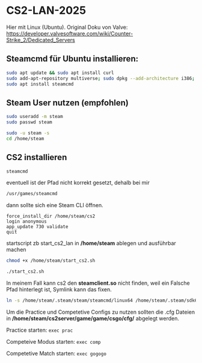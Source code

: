 # CS2-LAN-2025

Hier mit Linux (Ubuntu).
Original Doku von Valve: https://developer.valvesoftware.com/wiki/Counter-Strike_2/Dedicated_Servers

## Steamcmd für Ubuntu installieren: 

```bash
sudo apt update && sudo apt install curl
sudo add-apt-repository multiverse; sudo dpkg --add-architecture i386; sudo apt update
sudo apt install steamcmd
``` 

## Steam User nutzen (empfohlen)
```bash
sudo useradd -m steam
sudo passwd steam

sudo -u steam -s
cd /home/steam
```
## CS2 installieren

```bash
steamcmd
```

eventuell ist der Pfad nicht korrekt gesetzt, dehalb bei mir
```bash
/usr/games/steamcmd
```

dann sollte sich eine Steam CLI öffnen.

```steam>
force_install_dir /home/steam/cs2
login anonymous
app_update 730 validate
quit
```

startscript zb start_cs2_lan in **/home/steam** ablegen und ausführbar machen
```bash
chmod +x /home/steam/start_cs2.sh
```
```bash
./start_cs2.sh
```

In meinem Fall kann cs2 den **steamclient.so** nicht finden, weil ein Falsche Pfad hinterlegt ist, Symlink kann das fixen.

```bash
ln -s /home/steam/.steam/steam/steamcmd/linux64 /home/steam/.steam/sdk64
```

Um die Practice und Competetive Configs zu nutzen sollten die .cfg Dateien in
**/home/steam/cs2server/game/game/csgo/cfg/** abgelegt werden.

Practice starten:           ```exec prac```

Competeive Modus starten:   ```exec comp```

Competetive Match starten:  ```exec gogogo```




